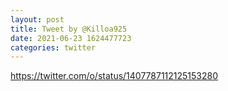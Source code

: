 ```yaml
--- 
layout: post 
title: Tweet by @Killoa925 
date: 2021-06-23 1624477723 
categories: twitter 
--- 
```

https://twitter.com/o/status/1407787112125153280